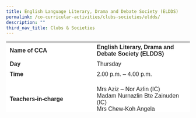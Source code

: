```yaml
---
title: English Language Literary, Drama and Debate Society (ELDDS)
permalink: /co-curricular-activities/clubs-societies/eldds/
description: ""
third_nav_title: Clubs & Societies
---
```

<table border="0" style="box-sizing: inherit; border-collapse: collapse; border-spacing: 0px; max-width: 100%; color: rgb(34, 34, 34); font-family: &quot;Source Sans Pro&quot;, sans-serif; font-size: 16px; font-style: normal; font-variant-ligatures: normal; font-variant-caps: normal; font-weight: 400; letter-spacing: normal; orphans: 2; text-align: start; text-transform: none; white-space: normal; widows: 2; word-spacing: 0px; -webkit-text-stroke-width: 0px; background-color: rgb(255, 255, 255); text-decoration-thickness: initial; text-decoration-style: initial; text-decoration-color: initial; height: 193px; width: 792.225px;"><tbody style="box-sizing: inherit;"><tr style="box-sizing: inherit; background: rgb(255, 255, 255); height: 24px;"><td style="box-sizing: inherit; padding: 5px 10px; width: 365.6px; height: 24px;"><strong style="box-sizing: inherit; font-weight: 700;">Name of CCA</strong></td><td style="box-sizing: inherit; padding: 5px 10px; width: 425.625px; height: 24px;"><strong style="box-sizing: inherit; font-weight: 700;">English Literary, Drama and Debate Society (ELDDS)</strong></td></tr><tr style="box-sizing: inherit; background: rgb(255, 255, 255); height: 24px;"><td style="box-sizing: inherit; padding: 5px 10px; width: 365.6px; height: 24px;"><strong style="box-sizing: inherit; font-weight: 700;">Day</strong></td><td style="box-sizing: inherit; padding: 5px 10px; width: 425.625px; height: 24px;">Thursday</td></tr><tr style="box-sizing: inherit; background: rgb(255, 255, 255); height: 24px;"><td style="box-sizing: inherit; padding: 5px 10px; width: 365.6px; height: 24px;"><strong style="box-sizing: inherit; font-weight: 700;">Time</strong></td><td style="box-sizing: inherit; padding: 5px 10px; width: 425.625px; height: 24px;">2.00 p.m. – 4.00 p.m.</td></tr><tr style="box-sizing: inherit; background: rgb(255, 255, 255); height: 108px;"><td style="box-sizing: inherit; padding: 5px 10px; width: 365.6px; height: 108px;"><strong style="box-sizing: inherit; font-weight: 700;">Teachers-in-charge</strong></td><td style="box-sizing: inherit; padding: 5px 10px; width: 425.625px; height: 108px;">Mrs Aziz – Nor Azlin (IC)<br>Madam Nurnazlin Bte Zainuden (IC)<br>Mrs Chew-Koh Angela</td></tr><tr style="box-sizing: inherit; background: rgb(255, 255, 255); height: 37px;"></tr><td colspan="2" style="box-sizing: inherit; padding: 5px 10px; width: 791.225px; height: 336px;"><p style="box-sizing: inherit; font-size: 1em;">The English Language Literary, Drama and Debate Society is a CCA for writers, orators and thespians. The goal of ELDDS is to ensure that every member is equipped with the necessary skills to enable them to excel in debate, writing or drama. This also involves the skills for writing and speaking. &nbsp;All members are trained in the three linked disciplines of debate, writing and drama.In drama, members are taught the core basics of dramatic technique – the use of levels to create effect such vocal projection, awareness of body language, facial expressions and the use of space. In writing, members are exposed to variety of genres.</p><p style="box-sizing: inherit; font-size: 1em;"></p><p style="box-sizing: inherit; font-size: 1em;">In debate, all members go through training on how to formulate and present arguments in response to assigned motions. This is to ensure that every member is equipped with the essential skills to enable them to excel in debate as well as skills for public speaking. It also opens their minds to different points of views and fosters a critical understanding of current affairs.</p><p style="box-sizing: inherit; font-size: 1em;"><span style="box-sizing: inherit; font-family: inherit; font-size: inherit;">We believe that the structured programme in ELDDS imparts valuable life skills such as the ability to think clearly and speak with confidence. Every member is given the opportunity to develop and discover their talents to excel confidently.</span></p>